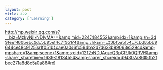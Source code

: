 ```yaml
---
layout: post
title: 322
category: ['Learning']
---
```


http://mp.weixin.qq.com/s?__biz=MzkyNjIxNDIyMA==&amp;mid=2247484552&amp;idx=1&amp;sn=3d9feef486bebc9dc5b95e14c7f95174&amp;chksm=c23bf5abf54c7cbdbbbb9644ce48c91256a1f051b4cae0a0d6fc594ba2d7d633b99063e529cd&amp;mpshare=1&amp;scene=1&amp;srcid=1212oNDJAqacQ3pCRJk0QRVN&amp;sharer_sharetime=1639318134594&amp;sharer_shareid=d94307a8605fb2fbec271a8d8c5a0a86#rd]


